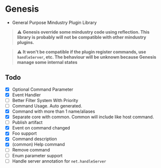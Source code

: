 # Genesis

- General Purpose Mindustry Plugin Library

> :warning: **Genesis override some mindustry code using reflection. This library is probably will not be compatible
> with other mindustry plugins.**

> :warning: **It won't be compatible if the plugin register commands, use `handleServer`, etc.
> The behaviour will be unknown because Genesis manage some internal states**

## Todo

- [x] Optional Command Parameter
- [x] Event Handler
- [ ] Better Filter System With Priority
- [ ] Command Usage. Auto generated.
- [x] Command with more than 1 name/aliases
- [x] Separate core with common. Common will include like host command.
- [ ] Publish artifact
- [x] Event on command changed
- [x] Foo support
- [x] Command description
- [x] (common) Help command
- [ ] Remove command
- [ ] Enum parameter support
- [ ] Handle server annotation for `net.handleServer`